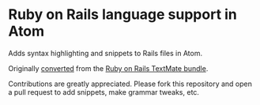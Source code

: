 # Ruby on Rails language support in Atom

Adds syntax highlighting and snippets to Rails files in Atom.

Originally [converted](http://atom.io/docs/latest/converting-a-text-mate-bundle)
from the [Ruby on Rails TextMate bundle](https://github.com/drnic/ruby-on-rails-tmbundle).

Contributions are greatly appreciated. Please fork this repository and open a
pull request to add snippets, make grammar tweaks, etc.
